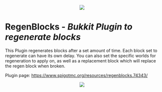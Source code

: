 <div style="text-align:center"><img src="res/banner.png" /></div>

# RegenBlocks - _Bukkit Plugin to regenerate blocks_
This Plugin regenerates blocks after a set amount of time. Each block set to regenerate can have its own delay. You can also set the specific worlds for regeneration to apply on, as well as a replacement block which will replace the regen block when broken.

Plugin page: https://www.spigotmc.org/resources/regenblocks.74343/

<div style="text-align:center"><img src="res/preview.gif" /></div>
